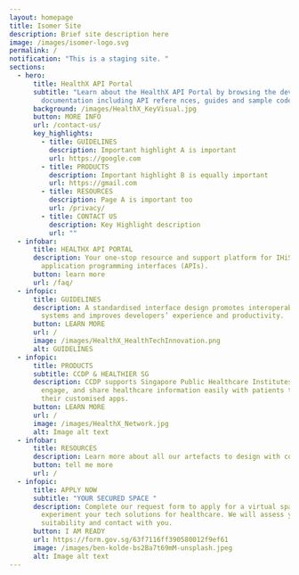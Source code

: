 ```yaml
---
layout: homepage
title: Isomer Site
description: Brief site description here
image: /images/isomer-logo.svg
permalink: /
notification: "This is a staging site. "
sections:
  - hero:
      title: HealthX API Portal
      subtitle: "Learn about the HealthX API Portal by browsing the developer
        documentation including API refere nces, guides and sample codes. "
      background: /images/HealthX_KeyVisual.jpg
      button: MORE INFO
      url: /contact-us/
      key_highlights:
        - title: GUIDELINES
          description: Important highlight A is important
          url: https://google.com
        - title: PRODUCTS
          description: Important highlight B is equally important
          url: https://gmail.com
        - title: RESOURCES
          description: Page A is important too
          url: /privacy/
        - title: CONTACT US
          description: Key Highlight description
          url: ""
  - infobar:
      title: HEALTHX API PORTAL
      description: Your one-stop resource and support platform for IHiS managed
        application programming interfaces (APIs).
      button: learn more
      url: /faq/
  - infopic:
      title: GUIDELINES
      description: A standardised interface design promotes interoperability between
        systems and improves developers’ experience and productivity.
      button: LEARN MORE
      url: /
      image: /images/HealthX_HealthTechInnovation.png
      alt: GUIDELINES
  - infopic:
      title: PRODUCTS
      subtitle: CCDP & HEALTHIER SG
      description: CCDP supports Singapore Public Healthcare Institutes to digitise,
        engage, and share healthcare information easily with patients through
        their customised apps.
      button: LEARN MORE
      url: /
      image: /images/HealthX_Network.jpg
      alt: Image alt text
  - infobar:
      title: RESOURCES
      description: Learn more about all our artefacts to design with compliance.
      button: tell me more
      url: /
  - infopic:
      title: APPLY NOW
      subtitle: "YOUR SECURED SPACE "
      description: Complete our request form to apply for a virtual space to
        experiment your tech solutions for healthcare. We will assess your
        suitability and contact with you.
      button: I AM READY
      url: https://form.gov.sg/63f7116ff390580012f9ef61
      image: /images/ben-kolde-bs2Ba7t69mM-unsplash.jpeg
      alt: Image alt text
---
```

